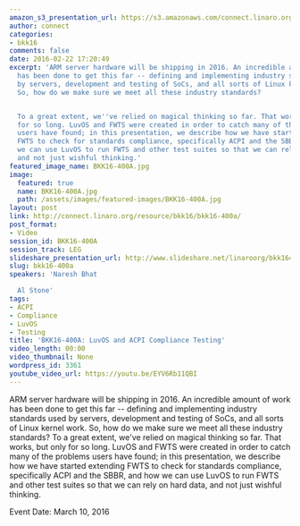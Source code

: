 ```yaml
---
amazon_s3_presentation_url: https://s3.amazonaws.com/connect.linaro.org/bkk16/Presentations/Thursday/BKK16-400A.pdf
author: connect
categories:
- bkk16
comments: false
date: 2016-02-22 17:20:49
excerpt: 'ARM server hardware will be shipping in 2016. An incredible amount of work
  has been done to get this far -- defining and implementing industry standards used
  by servers, development and testing of SoCs, and all sorts of Linux kernel work.
  So, how do we make sure we meet all these industry standards?


  To a great extent, we''ve relied on magical thinking so far. That works, but only
  for so long. LuvOS and FWTS were created in order to catch many of the problems
  users have found; in this presentation, we describe how we have started extending
  FWTS to check for standards compliance, specifically ACPI and the SBBR, and how
  we can use LuvOS to run FWTS and other test suites so that we can rely on hard data,
  and not just wishful thinking.'
featured_image_name: BKK16-400A.jpg
image:
  featured: true
  name: BKK16-400A.jpg
  path: /assets/images/featured-images/BKK16-400A.jpg
layout: post
link: http://connect.linaro.org/resource/bkk16/bkk16-400a/
post_format:
- Video
session_id: BKK16-400A
session_track: LEG
slideshare_presentation_url: http://www.slideshare.net/linaroorg/bkk16400a-luvos-and-acpi-compliance-testing
slug: bkk16-400a
speakers: 'Naresh Bhat

  Al Stone'
tags:
- ACPI
- Compliance
- LuvOS
- Testing
title: 'BKK16-400A: LuvOS and ACPI Compliance Testing'
video_length: 00:00
video_thumbnail: None
wordpress_id: 3361
youtube_video_url: https://youtu.be/EYV6Rb11QBI
---
```


ARM server hardware will be shipping in 2016. An incredible amount of work has been done to get this far -- defining and implementing industry standards used by servers, development and testing of SoCs, and all sorts of Linux kernel work. So, how do we make sure we meet all these industry standards?  To a great extent, we've relied on magical thinking so far. That works, but only for so long. LuvOS and FWTS were created in order to catch many of the problems users have found; in this presentation, we describe how we have started extending FWTS to check for standards compliance, specifically ACPI and the SBBR, and how we can use LuvOS to run FWTS and other test suites so that we can rely on hard data, and not just wishful thinking.

Event Date: March 10, 2016